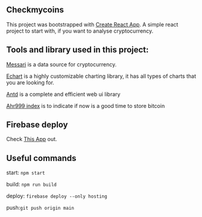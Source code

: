 ## Checkmycoins
This project was bootstrapped with [Create React App](https://github.com/facebook/create-react-app).
A simple react project to start with, if you want to analyse cryptocurrency.


## Tools and library used in this project:

[Messari](https://data.messari.io) is a data source for cryptocurrency.

[Echart](https://echarts.apache.org/en/index.html) is a highly customizable charting library, it has all types of charts that you are looking for.

[Antd](https://ant.design/) is a complete and efficient web ui library

[Ahr999 index](https://ahr999.com/) is to indicate if now is a good time to store bitcoin


## Firebase deploy
 Check [This App](https://check-my-coins.web.app/) out.
 
## Useful commands
 start: `npm start`
 
 build: `npm run build`
 
 deploy: `firebase deploy --only hosting` 
 
 push:`git push origin main`